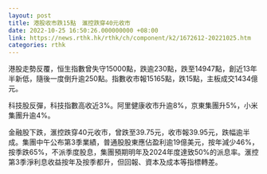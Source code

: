 ```yaml
---
layout: post
title: 港股收市跌15點　滙控跌穿40元收市
date: 2022-10-25 16:50:26.000000000 +08:00
link: https://news.rthk.hk/rthk/ch/component/k2/1672612-20221025.htm
categories: rthk
---
```


港股走勢反覆，恒生指數曾失守15000點，跌逾230點，跌至14947點，創近13年半新低，隨後一度倒升逾250點。指數收市報15165點，跌15點，主板成交1434億元。

科技股反彈，科技指數高收近3%。阿里健康收市升逾8%，京東集團升5%，小米集團升逾4%。

金融股下跌，滙控跌穿40元收市，曾跌至39.75元，收市報39.95元，跌幅逾半成。集團中午公布第3季業績，普通股股東應佔盈利逾19億美元，按年減少46%，按季跌65%，不派季度股息，集團預期明年及2024年度達致50%的派息率。滙控第3季淨利息收益按年及按季都升，但回報、資本及成本等指標轉差。
